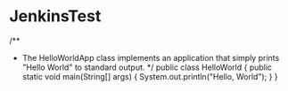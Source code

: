 # JenkinsTest
/** 
 * The HelloWorldApp class implements an application that simply prints "Hello World" to standard output.
 */
public class HelloWorld {
  public static void main(String[] args) {
    System.out.println("Hello, World");
  }
}
